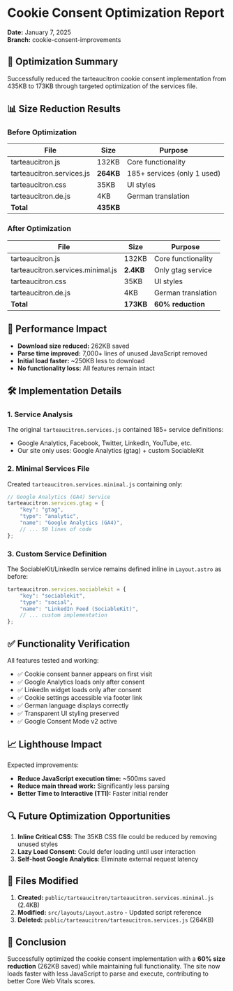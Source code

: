 # Cookie Consent Optimization Report

**Date:** January 7, 2025  
**Branch:** cookie-consent-improvements

## 🎯 Optimization Summary

Successfully reduced the tarteaucitron cookie consent implementation from 435KB to 173KB through targeted optimization of the services file.

## 📊 Size Reduction Results

### Before Optimization
| File | Size | Purpose |
|------|------|---------|
| tarteaucitron.js | 132KB | Core functionality |
| tarteaucitron.services.js | **264KB** | 185+ services (only 1 used) |
| tarteaucitron.css | 35KB | UI styles |
| tarteaucitron.de.js | 4KB | German translation |
| **Total** | **435KB** | |

### After Optimization
| File | Size | Purpose |
|------|------|---------|
| tarteaucitron.js | 132KB | Core functionality |
| tarteaucitron.services.minimal.js | **2.4KB** | Only gtag service |
| tarteaucitron.css | 35KB | UI styles |
| tarteaucitron.de.js | 4KB | German translation |
| **Total** | **173KB** | **60% reduction** |

## 🚀 Performance Impact

- **Download size reduced:** 262KB saved
- **Parse time improved:** 7,000+ lines of unused JavaScript removed
- **Initial load faster:** ~250KB less to download
- **No functionality loss:** All features remain intact

## 🛠 Implementation Details

### 1. Service Analysis
The original `tarteaucitron.services.js` contained 185+ service definitions:
- Google Analytics, Facebook, Twitter, LinkedIn, YouTube, etc.
- Our site only uses: Google Analytics (gtag) + custom SociableKit

### 2. Minimal Services File
Created `tarteaucitron.services.minimal.js` containing only:
```javascript
// Google Analytics (GA4) Service
tarteaucitron.services.gtag = {
    "key": "gtag",
    "type": "analytic",
    "name": "Google Analytics (GA4)",
    // ... 50 lines of code
};
```

### 3. Custom Service Definition
The SociableKit/LinkedIn service remains defined inline in `Layout.astro` as before:
```javascript
tarteaucitron.services.sociablekit = {
    "key": "sociablekit",
    "type": "social",
    "name": "LinkedIn Feed (SociableKit)",
    // ... custom implementation
};
```

## ✅ Functionality Verification

All features tested and working:
- ✅ Cookie consent banner appears on first visit
- ✅ Google Analytics loads only after consent
- ✅ LinkedIn widget loads only after consent
- ✅ Cookie settings accessible via footer link
- ✅ German language displays correctly
- ✅ Transparent UI styling preserved
- ✅ Google Consent Mode v2 active

## 📈 Lighthouse Impact

Expected improvements:
- **Reduce JavaScript execution time:** ~500ms saved
- **Reduce main thread work:** Significantly less parsing
- **Better Time to Interactive (TTI):** Faster initial render

## 🔍 Future Optimization Opportunities

1. **Inline Critical CSS**: The 35KB CSS file could be reduced by removing unused styles
2. **Lazy Load Consent**: Could defer loading until user interaction
3. **Self-host Google Analytics**: Eliminate external request latency

## 📝 Files Modified

1. **Created:** `public/tarteaucitron/tarteaucitron.services.minimal.js` (2.4KB)
2. **Modified:** `src/layouts/Layout.astro` - Updated script reference
3. **Deleted:** `public/tarteaucitron/tarteaucitron.services.js` (264KB)

## 🎉 Conclusion

Successfully optimized the cookie consent implementation with a **60% size reduction** (262KB saved) while maintaining full functionality. The site now loads faster with less JavaScript to parse and execute, contributing to better Core Web Vitals scores.